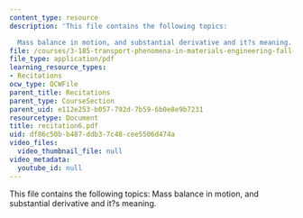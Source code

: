 ```yaml
---
content_type: resource
description: 'This file contains the following topics:

  Mass balance in motion, and substantial derivative and it?s meaning.'
file: /courses/3-185-transport-phenomena-in-materials-engineering-fall-2003/df86c50bb487ddb37c48cee5506d474a_recitation6.pdf
file_type: application/pdf
learning_resource_types:
- Recitations
ocw_type: OCWFile
parent_title: Recitations
parent_type: CourseSection
parent_uid: e112e253-b057-792d-7b59-6b0e8e9b7231
resourcetype: Document
title: recitation6.pdf
uid: df86c50b-b487-ddb3-7c48-cee5506d474a
video_files:
  video_thumbnail_file: null
video_metadata:
  youtube_id: null
---
```

This file contains the following topics:
Mass balance in motion, and substantial derivative and it?s meaning.

